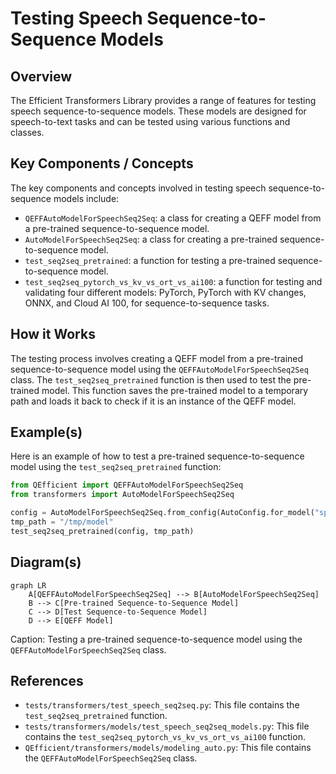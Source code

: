 # Testing Speech Sequence-to-Sequence Models
## Overview
The Efficient Transformers Library provides a range of features for testing speech sequence-to-sequence models. These models are designed for speech-to-text tasks and can be tested using various functions and classes.

## Key Components / Concepts
The key components and concepts involved in testing speech sequence-to-sequence models include:

*   `QEFFAutoModelForSpeechSeq2Seq`: a class for creating a QEFF model from a pre-trained sequence-to-sequence model.
*   `AutoModelForSpeechSeq2Seq`: a class for creating a pre-trained sequence-to-sequence model.
*   `test_seq2seq_pretrained`: a function for testing a pre-trained sequence-to-sequence model.
*   `test_seq2seq_pytorch_vs_kv_vs_ort_vs_ai100`: a function for testing and validating four different models: PyTorch, PyTorch with KV changes, ONNX, and Cloud AI 100, for sequence-to-sequence tasks.

## How it Works
The testing process involves creating a QEFF model from a pre-trained sequence-to-sequence model using the `QEFFAutoModelForSpeechSeq2Seq` class. The `test_seq2seq_pretrained` function is then used to test the pre-trained model. This function saves the pre-trained model to a temporary path and loads it back to check if it is an instance of the QEFF model.

## Example(s)
Here is an example of how to test a pre-trained sequence-to-sequence model using the `test_seq2seq_pretrained` function:
```python
from QEfficient import QEFFAutoModelForSpeechSeq2Seq
from transformers import AutoModelForSpeechSeq2Seq

config = AutoModelForSpeechSeq2Seq.from_config(AutoConfig.for_model("speech_to_text"))
tmp_path = "/tmp/model"
test_seq2seq_pretrained(config, tmp_path)
```
## Diagram(s)
```mermaid
graph LR
    A[QEFFAutoModelForSpeechSeq2Seq] --> B[AutoModelForSpeechSeq2Seq]
    B --> C[Pre-trained Sequence-to-Sequence Model]
    C --> D[Test Sequence-to-Sequence Model]
    D --> E[QEFF Model]
```
Caption: Testing a pre-trained sequence-to-sequence model using the `QEFFAutoModelForSpeechSeq2Seq` class.

## References
*   `tests/transformers/test_speech_seq2seq.py`: This file contains the `test_seq2seq_pretrained` function.
*   `tests/transformers/models/test_speech_seq2seq_models.py`: This file contains the `test_seq2seq_pytorch_vs_kv_vs_ort_vs_ai100` function.
*   `QEfficient/transformers/models/modeling_auto.py`: This file contains the `QEFFAutoModelForSpeechSeq2Seq` class.